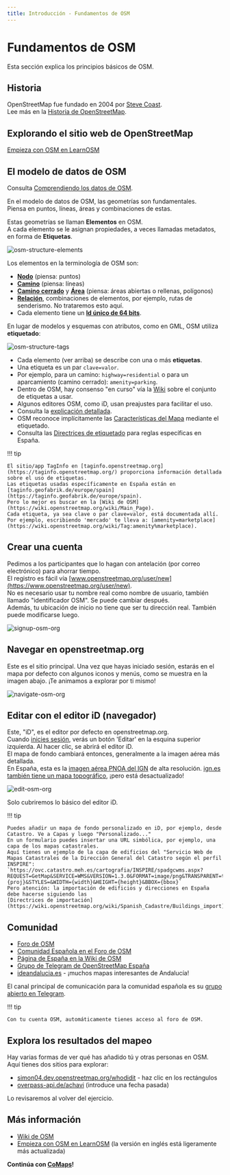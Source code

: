 ```yaml
---
title: Introducción - Fundamentos de OSM
---
```


# Fundamentos de OSM

Esta sección explica los principios básicos de OSM.

## Historia

OpenStreetMap fue fundado en 2004 por [Steve Coast](https://stevecoast.com/).  
Lee más en la [Historia de OpenStreetMap](https://wiki.openstreetmap.org/wiki/History_of_OpenStreetMap).

## Explorando el sitio web de OpenStreetMap

[Empieza con OSM en LearnOSM](https://learnosm.org/en/beginner/start-osm/)

## El modelo de datos de OSM

Consulta [Comprendiendo los datos de OSM](https://wiki.openstreetmap.org/wiki/Beginners_Guide_1.3).

En el modelo de datos de OSM, las geometrías son fundamentales.  
Piensa en puntos, líneas, áreas y combinaciones de estas.

Estas geometrías se llaman **Elementos** en OSM.  
A cada elemento se le asignan propiedades, a veces llamadas metadatos, en forma de **Etiquetas**.

![osm-structure-elements](assets/images/osm-structure-elements.jpg)

Los elementos en la terminología de OSM son:

* **[Nodo](https://wiki.openstreetmap.org/wiki/Node)** (piensa: puntos)  
* **[Camino](https://wiki.openstreetmap.org/wiki/Way)** (piensa: líneas)  
* **[Camino cerrado](https://wiki.openstreetmap.org/wiki/Way#Closed_way)** y **[Área](https://wiki.openstreetmap.org/wiki/Way#Area)** (piensa: áreas abiertas o rellenas, polígonos)  
* **[Relación](https://wiki.openstreetmap.org/wiki/Relation)**, combinaciones de elementos, por ejemplo, rutas de senderismo. No trataremos esto aquí.  
* Cada elemento tiene un **[Id único de 64 bits](https://wiki.openstreetmap.org/wiki/64-bit_Identifiers)**.

En lugar de modelos y esquemas con atributos, como en GML, OSM utiliza **etiquetado**:

![osm-structure-tags](assets/images/osm-structure-tags.jpg)

* Cada elemento (ver arriba) se describe con una o más **etiquetas**.  
* Una etiqueta es un par `clave=valor`.  
* Por ejemplo, para un camino: `highway=residential` o para un aparcamiento (camino cerrado): `amenity=parking`.  
* Dentro de OSM, hay consenso "en curso" vía la [Wiki](https://wiki.openstreetmap.org/wiki/Tags) sobre el conjunto de etiquetas a usar.  
* Algunos editores OSM, como iD, usan preajustes para facilitar el uso.  
* Consulta la [explicación detallada](https://wiki.openstreetmap.org/wiki/Tags).  
* OSM reconoce implícitamente las [Características del Mapa](https://wiki.openstreetmap.org/wiki/Map_features) mediante el etiquetado.
* Consulta las [Directrices de etiquetado](https://wiki.openstreetmap.org/wiki/ES:Directrices_de_etiquetado_espa%C3%B1olas) para reglas específicas en España.

!!! tip

    El sitio/app TagInfo en [taginfo.openstreetmap.org](https://taginfo.openstreetmap.org/) proporciona información detallada sobre el uso de etiquetas.  
    Las etiquetas usadas específicamente en España están en [taginfo.geofabrik.de/europe/spain](https://taginfo.geofabrik.de/europe/spain).  
    Pero lo mejor es buscar en la [Wiki de OSM](https://wiki.openstreetmap.org/wiki/Main_Page).  
    Cada etiqueta, ya sea clave o par clave=valor, está documentada allí.  
    Por ejemplo, escribiendo 'mercado' te lleva a: [amenity=marketplace](https://wiki.openstreetmap.org/wiki/Tag:amenity%marketplace).

## Crear una cuenta

Pedimos a los participantes que lo hagan con antelación (por correo electrónico) para ahorrar tiempo.  
El registro es fácil vía [www.openstreetmap.org/user/new](https://www.openstreetmap.org/user/new).  
No es necesario usar tu nombre real como nombre de usuario, también llamado "identificador OSM". Se puede cambiar después.  
Además, tu ubicación de inicio no tiene que ser tu dirección real. También puede modificarse luego.

![signup-osm-org](assets/images/signup-osm-org.jpg)

## Navegar en openstreetmap.org

Este es el sitio principal. Una vez que hayas iniciado sesión, estarás en el mapa por defecto con algunos 
iconos y menús, como se muestra en la imagen abajo. ¡Te animamos a explorar por ti mismo!

![navigate-osm-org](assets/images/navigate-osm-org.jpg)

## Editar con el editor iD (navegador)

Este, "iD", es el editor por defecto en openstreetmap.org.  
Cuando [inicies sesión](https://www.openstreetmap.org/login), verás un botón 'Editar' en la esquina superior izquierda. Al hacer clic, se abrirá el editor iD.  
El mapa de fondo cambiará entonces, generalmente a la imagen aérea más detallada.  
En España, esta es la [imagen aérea PNOA del IGN](https://pnoa.ign.es/) de alta resolución. [ign.es también tiene un mapa topográfico](https://www.ign.es/web/ign/portal/), ¡pero está desactualizado!

![edit-osm-org](assets/images/edit-osm-org.jpg)

Solo cubriremos lo básico del editor iD.

!!! tip

    Puedes añadir un mapa de fondo personalizado en iD, por ejemplo, desde Catastro. Ve a Capas y luego "Personalizado..."  
    En un formulario puedes insertar una URL simbólica, por ejemplo, una capa de los mapas catastrales.  
    Aquí tienes un ejemplo de la capa de edificios del "Servicio Web de Mapas Catastrales de la Dirección General del Catastro según el perfil INSPIRE":
    `https://ovc.catastro.meh.es/cartografia/INSPIRE/spadgcwms.aspx?REQUEST=GetMap&SERVICE=WMS&VERSION=1.3.0&FORMAT=image/png&TRANSPARENT=true&LAYERS=BU.Building&CRS={proj}&STYLES=&WIDTH={width}&HEIGHT={height}&BBOX={bbox}`
    Pero atención: la importación de edificios y direcciones en España debe hacerse siguiendo las 
    [Directrices de importación](https://wiki.openstreetmap.org/wiki/Spanish_Cadastre/Buildings_import).

## Comunidad

* [Foro de OSM](https://community.openstreetmap.org)
* [Comunidad Española en el Foro de OSM](https://community.openstreetmap.org/c/communities/es/51)
* [Página de España en la Wiki de OSM](https://wiki.openstreetmap.org/wiki/ES:Espa%C3%B1a)
* [Grupo de Telegram de OpenStreetMap España](https://www.t.me/OSMES)
* [ideandalucia.es](https://www.ideandalucia.es/portal/) - ¡muchos mapas interesantes de Andalucía!

El canal principal de comunicación para la comunidad española es su [grupo abierto en Telegram](https://www.t.me/OSMES).

!!! tip

    Con tu cuenta OSM, automáticamente tienes acceso al foro de OSM.

## Explora los resultados del mapeo

Hay varias formas de ver qué has añadido tú y otras personas en OSM. Aquí tienes dos sitios para explorar:

- [simon04.dev.openstreetmap.org/whodidit](https://simon04.dev.openstreetmap.org/whodidit/?zoom=13&lat=37.00356&lon=-3.07891&layers=BTT&age=1%20month) - haz clic en los rectángulos
- [overpass-api.de/achavi](https://overpass-api.de/achavi/?zoom=16&lat=36.96261&lon=-3.05341&layers=0000B00TTTTT) (introduce una fecha pasada)

Lo revisaremos al volver del ejercicio.

## Más información

* [Wiki de OSM](https://wiki.openstreetmap.org/)  
* [Empieza con OSM en LearnOSM](https://learnosm.org/en/beginner/start-osm/) (la versión en inglés está ligeramente más actualizada)

**Continúa con [CoMaps](apps/comaps.md)!**